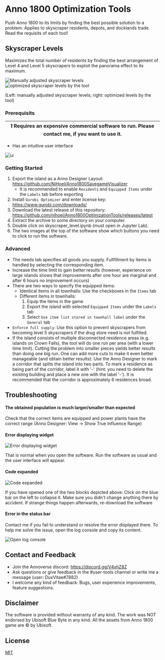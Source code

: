 # Anno 1800 Optimization Tools
Push Anno 1800 to its limits by finding the best possible solution to a problem. Applies to skyscraper residents, depots, and docklands trade.
Read the requisits of each tool!


## Skyscraper Levels
Maximizes the total number of residents by finding the best arrangement of Level 4 and Level 5 skyscrapers to exploit the panorama effect to its maximum.

![Manually adjusted skyscraper levels](imgs/skyscrapers_manual.png) ![optimized skyscraper levels by the tool](imgs/skyscrapers_optimal.png)

(Left: manually adjusted skyscraper levels; right: optimized levels by the tool)

### Prerequisits
| :exclamation:  Requires an expensive commercial software to run. Please contact me, if you want to use it.   |
|----------------------------------------------------------------------------------|
* Has an intuitive user interface

![ui](imgs/skyscraper_levels_ui.png)

### Getting Started
1. Export the island as a Anno Designer Layout: https://github.com/NiHoel/Anno1800SavegameVisualizer
   * It is recommended to enable `Residents` and `Equipped Items` under the `Labels` tab before exporting
2. Install `Gurobi Optimizer` and enter license key: https://www.gurobi.com/downloads/
3. Download the latest release of this repository: https://github.com/nihoel/Anno1800OptimizationTools/releases/latest
4. Extract the archive to some directory on your computer.
5. Double click on skyscraper_level.ipynb (must open in Jupyter Lab).
6. The two images at the top of the software show which buttons you need to click to run the software.

### Advanced
* The needs tab specifies all goods you supply. Fullfillment by items is handled by selecting the corresponding item.
* Increase the time limit to gain better results (however, experience on large islands shows that improvements after one hour are marginal and after 6 hours no improvement occurs)
* There are two ways to specify the equipped items:
    * Identical items in all townhalls: Use the checkboxes in the `Items` tab
    * Different items in townhalls: 
        1. Equip the items in the game
        2. Export the island with selected `Equipped Items` under the `Labels` tab
        3. Select `Use item list stored in townhall label` under the `General` tab
* `Enforce full supply`: Use this option to prevent skyscrapers from becoming level 5 skyscrapers if the drug store need is not fulfilled.
* If the island consists of multiple disconnected residence areas (e.g. islands on Crown Falls), the tool will do one run per area (with a lower time limit). Cutting the problem into smaller pieces yields better results than doing one big run. One can add more cuts to make it even better manageable (and obtain better results): Use the Anno Designer to mark a corridor that splits the island into two parts. To mark a residence as being part of the corridor, label it with '-' (hint: you need to delete the existing building and place a new one with the label '-'). It is recommended that the corridor is approximately 6 residences broad.





## Troubleshooting
#### The obtained population is much larger/smaller than expected
Check that the correct items are equipped and power plants have the correct range (Anno Designer: View -> Show True Influence Range) 

#### Error displaying widget
![Error displaying widget](imgs/error_display_widget.png)

That is normal when you open the software. Run the software as usual and the user interface will appear.

#### Code expanded
![Code expanded](imgs/code_expanded.png)

If you have opened one of the two blocks depicted above: Click on the blue bar on the left to collapse it. Make sure you didn't change anything there by accident. If strange things happen afterwards, re-download the software

#### Error in the status bar
Contact me if you fail to understand or resolve the error displayed there. To help me solve the issue, open the log console and copy its content.

![Open log console](imgs/show_log_console.png)

## Contact and Feedback
* Join the Annoverse discord: https://discord.gg/V4xhZ8Z
* Ask questions or give feedback in the #user-tools channel or write me a message (user: DuxVitae#7882)
* I welcome any kind of feedback: Bugs, user experience improvements, feature suggestions.


## Disclaimer
The software is provided without warranty of any kind. The work was NOT endorsed by Ubisoft Blue Byte in any kind. All the assets from Anno 1800 game are © by Ubisoft.


## License
[MIT](https://github.com/AnnoDesigner/anno-designer/blob/master/LICENSE)